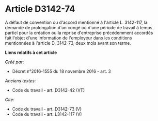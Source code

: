 # Article D3142-74

A défaut de convention ou d'accord mentionné à l'article L. 3142-117, la demande de prolongation d'un congé ou d'une période
de travail à temps partiel pour la création ou la reprise d'entreprise précédemment accordés fait l'objet d'une information
de l'employeur dans les conditions mentionnées à l'article D. 3142-73, deux mois avant son terme.

**Liens relatifs à cet article**

_Créé par_:

  - Décret n°2016-1555 du 18 novembre 2016 - art. 3

_Anciens textes_:

  - Code du travail - art. D3142-42 (VT)

_Cite_:

  - Code du travail - art. D3142-73 (V)
  - Code du travail - art. L3142-117 (V)
